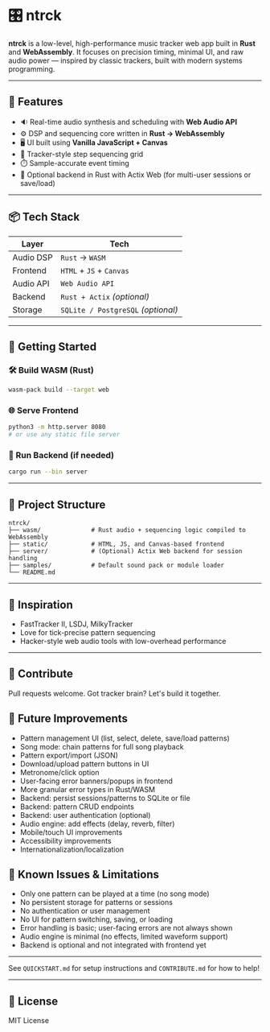 # 🎛️ ntrck

**ntrck** is a low-level, high-performance music tracker web app built in **Rust** and **WebAssembly**. It focuses on precision timing, minimal UI, and raw audio power — inspired by classic trackers, built with modern systems programming.

---

## 🚀 Features

- 🔉 Real-time audio synthesis and scheduling with **Web Audio API**
- ⚙️ DSP and sequencing core written in **Rust → WebAssembly**
- 🖥️ UI built using **Vanilla JavaScript + Canvas**
- 🎼 Tracker-style step sequencing grid
- ⏱️ Sample-accurate event timing
- 💾 Optional backend in Rust with Actix Web (for multi-user sessions or save/load)

---

## 📦 Tech Stack

| Layer      | Tech                     |
|------------|--------------------------|
| Audio DSP  | `Rust` → `WASM`          |
| Frontend   | `HTML` + `JS` + `Canvas` |
| Audio API  | `Web Audio API`          |
| Backend    | `Rust + Actix` *(optional)* |
| Storage    | `SQLite / PostgreSQL` *(optional)* |

---

## 🧪 Getting Started

### 🛠 Build WASM (Rust)
```bash
wasm-pack build --target web
````

### 🌐 Serve Frontend

```bash
python3 -m http.server 8080
# or use any static file server
```

### 🧪 Run Backend (if needed)

```bash
cargo run --bin server
```

---

## 📁 Project Structure

```
ntrck/
├── wasm/              # Rust audio + sequencing logic compiled to WebAssembly
├── static/            # HTML, JS, and Canvas-based frontend
├── server/            # (Optional) Actix Web backend for session handling
├── samples/           # Default sound pack or module loader
└── README.md
```

---

## 🧠 Inspiration

* FastTracker II, LSDJ, MilkyTracker
* Love for tick-precise pattern sequencing
* Hacker-style web audio tools with low-overhead performance

---

## 🤘 Contribute

Pull requests welcome. Got tracker brain? Let's build it together.

## 🚧 Future Improvements

- Pattern management UI (list, select, delete, save/load patterns)
- Song mode: chain patterns for full song playback
- Pattern export/import (JSON)
- Download/upload pattern buttons in UI
- Metronome/click option
- User-facing error banners/popups in frontend
- More granular error types in Rust/WASM
- Backend: persist sessions/patterns to SQLite or file
- Backend: pattern CRUD endpoints
- Backend: user authentication (optional)
- Audio engine: add effects (delay, reverb, filter)
- Mobile/touch UI improvements
- Accessibility improvements
- Internationalization/localization

## 🐞 Known Issues & Limitations

- Only one pattern can be played at a time (no song mode)
- No persistent storage for patterns or sessions
- No authentication or user management
- No UI for pattern switching, saving, or loading
- Error handling is basic; user-facing errors are not always shown
- Audio engine is minimal (no effects, limited waveform support)
- Backend is optional and not integrated with frontend yet

---

See `QUICKSTART.md` for setup instructions and `CONTRIBUTE.md` for how to help!

---

## 📜 License

MIT License
